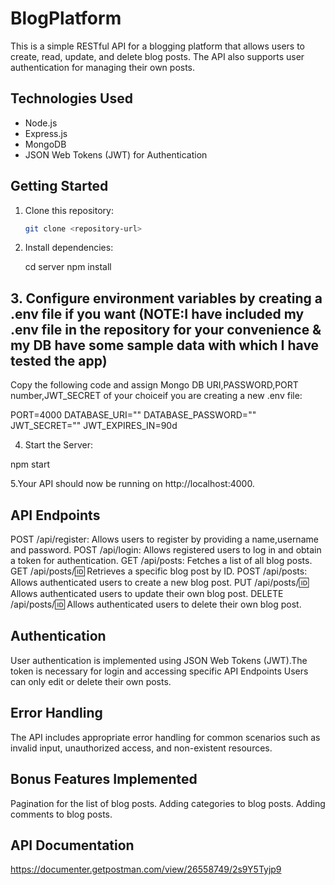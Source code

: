 # BlogPlatform

This is a simple RESTful API for a blogging platform that allows users to create, read, update, and delete blog posts. The API also supports user authentication for managing their own posts.

## Technologies Used

- Node.js
- Express.js
- MongoDB 
- JSON Web Tokens (JWT) for Authentication

## Getting Started

1. Clone this repository:

   ```bash
   git clone <repository-url>

2. Install dependencies:
   
   cd server
   npm install

## 3. Configure environment variables by creating a .env file if you want (NOTE:I have included my .env file in the repository for your convenience & my DB have some sample data with which I have tested the app)

Copy the following code and assign Mongo DB URI,PASSWORD,PORT number,JWT_SECRET of your choiceif you are creating a new .env file:

PORT=4000
DATABASE_URI=""
DATABASE_PASSWORD=""
JWT_SECRET=""
JWT_EXPIRES_IN=90d

4. Start the Server:

npm start

5.Your API should now be running on http://localhost:4000.

## API Endpoints

POST /api/register: Allows users to register by providing a name,username and password.
POST /api/login: Allows registered users to log in and obtain a token for authentication.
GET /api/posts: Fetches a list of all blog posts.
GET /api/posts/:id: Retrieves a specific blog post by ID.
POST /api/posts: Allows authenticated users to create a new blog post.
PUT /api/posts/:id: Allows authenticated users to update their own blog post.
DELETE /api/posts/:id: Allows authenticated users to delete their own blog post.

## Authentication

User authentication is implemented using JSON Web Tokens (JWT).The token is necessary for login and accessing specific API Endpoints
Users can only edit or delete their own posts.

## Error Handling

The API includes appropriate error handling for common scenarios such as invalid input, unauthorized access, and non-existent resources.

## Bonus Features Implemented

Pagination for the list of blog posts.
Adding categories to blog posts.
Adding comments to blog posts.

## API Documentation

https://documenter.getpostman.com/view/26558749/2s9Y5Tyjp9
